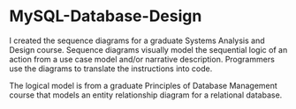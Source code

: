# MySQL-Database-Design

I created the sequence diagrams for a graduate Systems Analysis and Design course. Sequence diagrams visually model the sequential logic of an action from a use case model and/or narrative description. Programmers use the diagrams to translate the instructions into code.

The logical model is from a graduate Principles of Database Management course that models an entity relationship diagram for a relational database.
